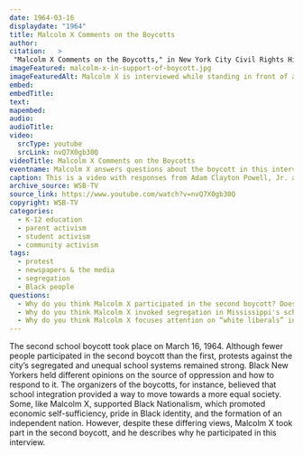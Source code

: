 ```yaml
---
date: 1964-03-16
displaydate: "1964"
title: Malcolm X Comments on the Boycotts
author:	
citation:	>
 "Malcolm X Comments on the Boycotts," in New York City Civil Rights History Project, Accessed: [Month Day, Year], https://nyccivilrightshistory.org/topics/boycotting-ny-schools/responding-to-the-boycott/malcolm-x-in-support-of-boycott.
imageFeatured: malcolm-x-in-support-of-boycott.jpg
imageFeaturedAlt: Malcolm X is interviewed while standing in front of a crowd of people.
embed: 
embedTitle: 
text: 
mapembed: 
audio: 
audioTitle: 
video: 
  srcType: youtube
  srcLink: nvQ7X0gb30Q
videoTitle: Malcolm X Comments on the Boycotts
eventname: Malcolm X answers questions about the boycott in this interview video. 
caption: This is a video with responses from Adam Clayton Powell, Jr. and Malcolm X to questions about the boycott, its aims, and its effectiveness. The video is from the second boycott (March 16, 1964), which was smaller than the February 3, 1964 boycott. 
archive_source: WSB-TV
source_link: https://www.youtube.com/watch?v=nvQ7X0gb30Q
copyright: WSB-TV
categories:
  - K-12 education
  - parent activism
  - student activism
  - community activism
tags:
  - protest
  - newspapers & the media
  - segregation
  - Black people
questions:
  - Why do you think Malcolm X participated in the second boycott? Does it surprise you that he did? Why or why not?
  - Why do you think Malcolm X invoked segregation in Mississippi's schools? What point was he trying to make?
  - Why do you think Malcolm X focuses attention on “white liberals” in New York?
---
```


The second school boycott took place on March 16, 1964. Although fewer people participated in the second boycott than the first, protests against the city’s segregated and unequal school systems remained strong. Black New Yorkers held different opinions on the source of oppression and how to respond to it. The organizers of the boycotts, for instance, believed that school integration provided a way to move towards a more equal society. Some, like Malcolm X, supported Black Nationalism, which promoted economic self-sufficiency, pride in Black identity, and the formation of an independent nation. However, despite these differing views, Malcolm X took part in the second boycott, and he describes why he participated in this interview.
